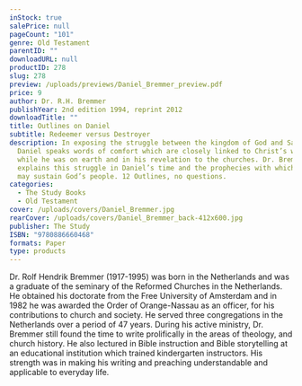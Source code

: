 ```yaml
---
inStock: true
salePrice: null
pageCount: "101"
genre: Old Testament
parentID: ""
downloadURL: null
productID: 278
slug: 278
preview: /uploads/previews/Daniel_Bremmer_preview.pdf
price: 9
author: Dr. R.H. Bremmer
publishYear: 2nd edition 1994, reprint 2012
downloadTitle: ""
title: Outlines on Daniel
subtitle: Redeemer versus Destroyer
description: In exposing the struggle between the kingdom of God and Satan,
  Daniel speaks words of comfort which are closely linked to Christ’s words
  while he was on earth and in his revelation to the churches. Dr. Bremmer
  explains this struggle in Daniel’s time and the prophecies with which Daniel
  may sustain God’s people. 12 Outlines, no questions.
categories:
  - The Study Books
  - Old Testament
cover: /uploads/covers/Daniel_Bremmer.jpg
rearCover: /uploads/covers/Daniel_Bremmer_back-412x600.jpg
publisher: The Study
ISBN: "9780886660468"
formats: Paper
type: products
---
```

Dr. Rolf Hendrik Bremmer (1917-1995) was born in the Netherlands and was a graduate of the seminary of the Reformed Churches in the Netherlands. He obtained his doctorate from the Free University of Amsterdam and in 1982 he was awarded the Order of Orange-Nassau as an officer, for his contributions to church and society. He served three congregations in the Netherlands over a period of 47 years. During his active ministry, Dr. Bremmer still found the time to write prolifically in the areas of theology, and church history. He also lectured in Bible instruction and Bible storytelling at an educational institution which trained kindergarten instructors. His strength was in making his writing and preaching understandable and applicable to everyday life.